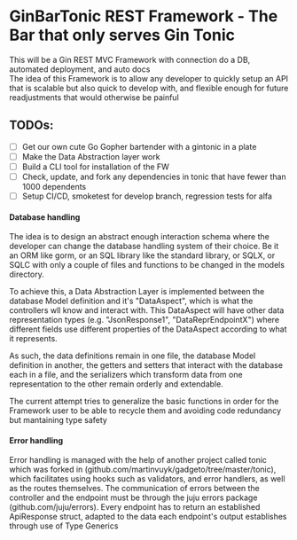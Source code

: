 # GinBarTonic REST Framework - The Bar that only serves Gin Tonic

This will be a Gin REST MVC Framework with connection do a DB, automated deployment, and auto docs<br />
The idea of this Framework is to allow any developer to quickly setup an API that is scalable but also quick to develop with, and flexible enough for future readjustments that would otherwise be painful

## TODOs:
<!-- - [ ] Stuff -->
- [ ] Get our own cute Go Gopher bartender with a gintonic in a plate
- [ ] Make the Data Abstraction layer work
- [ ] Build a CLI tool for installation of the FW
- [ ] Check, update, and fork any dependencies in tonic that have fewer than 1000 dependents
- [ ] Setup CI/CD, smoketest for develop branch, regression tests for alfa

#### Database handling
 The idea is to design an abstract enough interaction schema where the developer can change the database handling system of their choice. Be it an ORM like gorm, or an SQL library like the standard library, or SQLX, or SQLC with only a couple of files and functions to be changed in the models directory.

To achieve this, a Data Abstraction Layer is implemented between the database Model definition and it's "DataAspect", which is what the controllers wll know and interact with. This DataAspect will have other data representation types (e.g. "JsonResponse1", "DataReprEndpointX") where different fields use different properties of the DataAspect according to what it represents.

As such, the data definitions remain in one file, the database Model definition in another, the getters and setters that interact with the database each in a file, and the serializers which transform data from one representation to the other remain orderly and extendable.

The current attempt tries to generalize the basic functions in order for the Framework user to be able to recycle them and avoiding code redundancy but mantaining type safety

#### Error handling
Error handling is managed with the help of another project called tonic which was forked in (github.com/martinvuyk/gadgeto/tree/master/tonic), which facilitates using hooks such as validators, and error handlers, as well as the routes themselves. The communication of errors between the controller and the endpoint must be through the juju errors package (github.com/juju/errors).
Every endpoint has to return an established ApiResponse struct, adapted to the data each endpoint's output establishes through use of Type Generics
